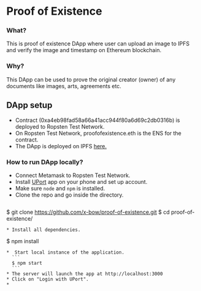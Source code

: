 # Proof of Existence

### What?
This is proof of existence DApp where user can upload an image to IPFS and verify the image and timestamp on Ethereum blockchain.

### Why?
This DApp can be used to prove the original creator (owner) of any documents like images, arts, agreements etc.

## DApp setup
- Contract (0xa4eb98fad58a66a41acc944f80a6d69c2db0316b) is deployed to Ropsten Test Network.
- On Ropsten Test Network, proofofexistence.eth is the ENS for the contract.
- The DApp is deployed on IPFS [here.](https://gateway.ipfs.io/ipfs/QmRz6kLct5qYQtfLNFwwpJ6epcCCok1dbd8oTW5i64TzbA)

### How to run DApp locally?
* Connect Metamask to Ropsten Test Network.
* Install [UPort](https://www.uport.me/) app on your phone and set up account.
* Make sure `node` and `npm` is installed.
* Clone the repo and go inside the directory.
  ```
$ git clone https://github.com/x-bow/proof-of-existence.git
$ cd proof-of-existence/
  ```
* Install all dependencies.
  ```
  $ npm install
  ```
*  Start local instance of the application.
    ```
    $ npm start
    ```
* The server will launch the app at http://localhost:3000
* Click on "Login with UPort".
* 
